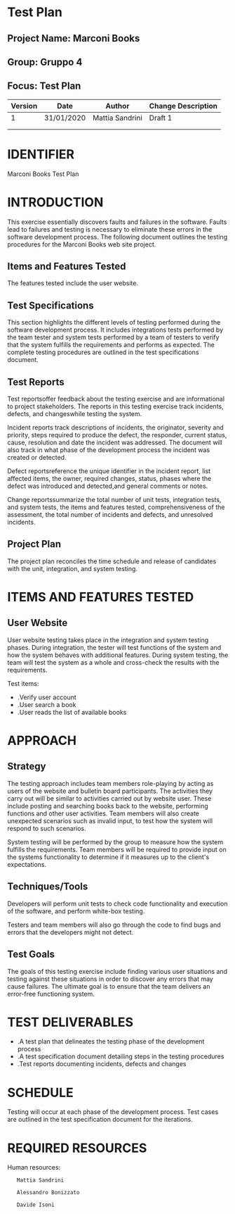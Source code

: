 # Test Plan


## Project Name: Marconi Books

## Group: Gruppo 4

## Focus: Test Plan



| Version |    Date |       Author | Change Description |
| --- | --- | --- | --- |
|      1 | 31/01/2020 | Mattia Sandrini |          Draft 1 |
|   |   |   |   |
|   |   |   |   |


# IDENTIFIER

Marconi Books Test Plan



# INTRODUCTION

This exercise essentially discovers faults and failures in the software. Faults lead to failures and testing is necessary to eliminate these errors in the software development process. The following document outlines the testing procedures for the Marconi Books web site project.

## Items and Features Tested

The features tested include the user website.

## Test Specifications

This section highlights the different levels of testing performed during the software development process. It includes integrations tests performed by the team tester and system tests performed by a team of testers to verify that the system fulfills the requirements and performs as expected. The complete testing procedures are outlined in the test specifications document.

## Test Reports

Test reportsoffer feedback about the testing exercise and are informational to project stakeholders. The reports in this testing exercise track incidents, defects, and changeswhile testing the system.

Incident reports track descriptions of incidents, the originator, severity and priority, steps required to produce the defect, the responder, current status, cause, resolution and date the incident was addressed.  The document will also track in what phase of the development process the incident was created or detected.

Defect reportsreference the unique identifier in the incident report, list affected items, the owner, required changes, status, phases where the defect was introduced and detected,and general comments or notes.

Change reportssummarize the total number of unit tests, integration tests, and system tests, the items and features tested, comprehensiveness of the assessment, the total number of incidents and defects, and unresolved incidents.

## Project Plan

The project plan reconciles the time schedule and release of candidates with the unit, integration, and system testing.







# ITEMS AND FEATURES TESTED

## User Website

User website testing takes place in the integration and system testing phases. During integration, the tester will test functions of the system and how the system behaves with additional features. During system testing, the team will test the system as a whole and cross-check the results with the requirements.

Test items:

- .Verify user account
- .User search a book
- .User reads the list of available books





# APPROACH

## Strategy

The testing approach includes team members role-playing by acting as users of the website and bulletin board participants. The activities they carry out will be similar to activities carried out by website user. These include posting and searching books back to the website, performing functions and other user activities. Team members will also create unexpected scenarios such as invalid input, to test how the system will respond to such scenarios.

System testing will be performed by the group to measure how the system fulfills the requirements. Team members will be required to provide input on the systems functionality to determine if it measures up to the client&#39;s expectations.

## Techniques/Tools

Developers will perform unit tests to check code functionality and execution of the software, and perform white-box testing.

Testers and team members will also go through the code to find bugs and errors that the developers might not detect.

## Test Goals

The goals of this testing exercise include finding various user situations and testing against these situations in order to discover any errors that may cause failures. The ultimate goal is to ensure that the team delivers an error-free functioning system.





# TEST DELIVERABLES

- .A test plan that delineates the testing phase of the development process
- .A test specification document detailing steps in the testing procedures
- .Test reports documenting incidents, defects and changes





# SCHEDULE

Testing will occur at each phase of the development process. Test cases are outlined in the test specification document for the iterations.



# REQUIRED RESOURCES

Human resources:  

       Mattia Sandrini

       Alessandro Bonizzato

       Davide Isoni
